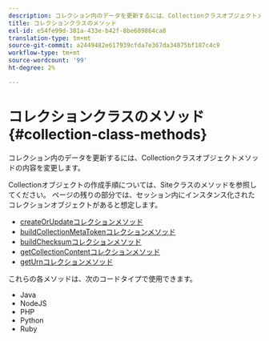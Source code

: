 ```yaml
---
description: コレクション内のデータを更新するには、Collectionクラスオブジェクトメソッドの内容を変更します。
title: コレクションクラスのメソッド
exl-id: e54fe99d-381a-433e-b42f-8be609864ca8
translation-type: tm+mt
source-git-commit: a2449482e617939cfda7e367da34875bf187c4c9
workflow-type: tm+mt
source-wordcount: '99'
ht-degree: 2%

---
```


# コレクションクラスのメソッド{#collection-class-methods}

コレクション内のデータを更新するには、Collectionクラスオブジェクトメソッドの内容を変更します。

Collectionオブジェクトの作成手順については、Siteクラスのメソッドを参照してください。 ページの残りの部分では、セッション内にインスタンス化されたコレクションオブジェクトがあると想定します。

* [createOrUpdateコレクションメソッド](#r_createorupdate_collection_method)
* [buildCollectionMetaTokenコレクションメソッド](#r_buildcollectionmetatoken_collection_method)
* [buildChecksumコレクションメソッド](#r_buildchecksum_collection_method)
* [getCollectionContentコレクションメソッド](#t_getcollectioncontent_collection_method)
* [getUrnコレクションメソッド](#r_geturn_collection_method)

これらの各メソッドは、次のコードタイプで使用できます。

* Java
* NodeJS
* PHP
* Python
* Ruby
